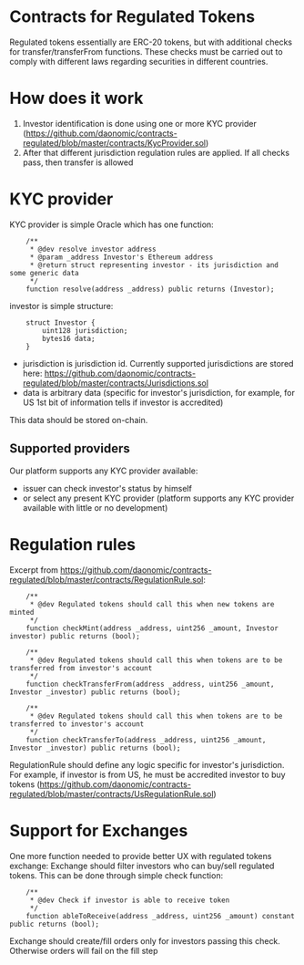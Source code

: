 # Contracts for Regulated Tokens 

Regulated tokens essentially are ERC-20 tokens, but with additional checks for transfer/transferFrom functions.
These checks must be carried out to comply with different laws regarding securities in different countries.

# How does it work

1. Investor identification is done using one or more KYC provider (https://github.com/daonomic/contracts-regulated/blob/master/contracts/KycProvider.sol)
2. After that different jurisdiction regulation rules are applied. If all checks pass, then transfer is allowed

# KYC provider

KYC provider is simple Oracle which has one function:

```solidity
    /**
     * @dev resolve investor address
     * @param _address Investor's Ethereum address
     * @return struct representing investor - its jurisdiction and some generic data
     */
    function resolve(address _address) public returns (Investor);
```

investor is simple structure:
```solidity
    struct Investor {
        uint128 jurisdiction;
        bytes16 data;
    }
```

- jurisdiction is jurisdiction id. Currently supported jurisdictions are stored here: https://github.com/daonomic/contracts-regulated/blob/master/contracts/Jurisdictions.sol
- data is arbitrary data (specific for investor's jurisdiction, for example, for US 1st bit of information tells if investor is accredited)

This data should be stored on-chain. 

## Supported providers
Our platform supports any KYC provider available:
- issuer can check investor's status by himself
- or select any present KYC provider (platform supports any KYC provider available with little or no development)

# Regulation rules

Excerpt from https://github.com/daonomic/contracts-regulated/blob/master/contracts/RegulationRule.sol:
```solidity
    /**
     * @dev Regulated tokens should call this when new tokens are minted
     */
    function checkMint(address _address, uint256 _amount, Investor investor) public returns (bool);

    /**
     * @dev Regulated tokens should call this when tokens are to be transferred from investor's account
     */
    function checkTransferFrom(address _address, uint256 _amount, Investor _investor) public returns (bool);

    /**
     * @dev Regulated tokens should call this when tokens are to be transferred to investor's account
     */
    function checkTransferTo(address _address, uint256 _amount, Investor _investor) public returns (bool);
```

RegulationRule should define any logic specific for investor's jurisdiction. For example, if investor is from US, he must be accredited investor to buy tokens
(https://github.com/daonomic/contracts-regulated/blob/master/contracts/UsRegulationRule.sol)

# Support for Exchanges

One more function needed to provide better UX with regulated tokens exchange: Exchange should filter investors who can buy/sell regulated tokens. This can be done through simple check function:

```solidity
    /**
     * @dev Check if investor is able to receive token
     */
    function ableToReceive(address _address, uint256 _amount) constant public returns (bool);
```

Exchange should create/fill orders only for investors passing this check. Otherwise orders will fail on the fill step
